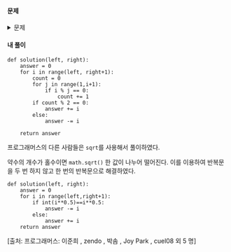 #### **문제** 

<details>
  <summary>문제 </summary>
  <div markdown="1">
    
##### 문제 설명
    
두 정수 left와 right가 매개변수로 주어집니다. `left`부터 `right`까지의 모든 수들 중에서, 약수의 개수가 짝수인 수는 더하고, 약수의 개수가 홀수인 수는 뺀 수를 return 하도록 solution 함수를 완성해주세요.

##### 제한사항
1 ≤ `left` ≤ `right` ≤ 1,000
##### 입출력 예
|left|	right|	result|
|--|--|--|    
|13|	17|	43|
|24|	27|	52|
##### 입출력 예 설명
입출력 예 #1

다음 표는 13부터 17까지의 수들의 약수를 모두 나타낸 것입니다.
|수|	약수|	약수의 개수|
|--|--|--|    
|13	|1, 13|	2|
|14|	1, 2, 7, 14|	4|
|15	|1, 3, 5, 15|	4|
|16	|1, 2, 4, 8, 16|	5|
|17	|1, 17|	2|
    
    
따라서, 13 + 14 + 15 - 16 + 17 = 43을 return 해야 합니다.
    
입출력 예 #2

다음 표는 24부터 27까지의 수들의 약수를 모두 나타낸 것입니다.
|수|	약수|	약수의 개수|
|--|--|--|    
|24|	1, 2, 3, 4, 6, 8, 12, 24	|8|
|25|	1, 5, 25	|3|
|26|	1, 2, 13, 26	|4|
|27|	1, 3, 9, 27	|4|
    
    
따라서, 24 - 25 + 26 + 27 = 52를 return 해야 합니다.
</div>
</details>


#### **내 풀이**
```python3
def solution(left, right):
    answer = 0
    for i in range(left, right+1):
        count = 0
        for j in range(1,i+1):
            if i % j == 0:
                count += 1
        if count % 2 == 0:
            answer += i
        else:
            answer -= i
                
    return answer
```

프로그래머스의 다른 사람들은 `sqrt`를 사용해서 풀이하였다.

약수의 개수가 홀수이면 `math.sqrt()` 한 값이 나누어 떨어진다. 이를 이용하여 반복문을 두 번 하지 않고 한 번의 반복문으로 해결하였다.

```python3
def solution(left, right):
    answer = 0
    for i in range(left,right+1):
        if int(i**0.5)==i**0.5:
            answer -= i
        else:
            answer += i
    return answer
```    
[출처: 프로그래머스: 이준희 , zendo , 박솜 , Joy Park , cuel08 외 5 명]
